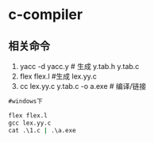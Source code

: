 # c-compiler

## 相关命令

1. yacc -d yacc.y # 生成 y.tab.h y.tab.c
2. flex flex.l #生成 lex.yy.c
3. cc lex.yy.c y.tab.c -o a.exe # 编译/链接

```cmd
#windows下

flex flex.l
gcc lex.yy.c
cat .\1.c | .\a.exe
```

